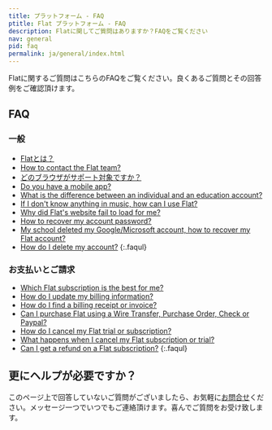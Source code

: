 ```yaml
---
title: プラットフォーム - FAQ
ptitle: Flat プラットフォーム - FAQ
description: Flatに関してご質問はありますか？FAQをご覧ください
nav: general
pid: faq
permalink: ja/general/index.html
---
```


Flatに関するご質問はこちらのFAQをご覧ください。良くあるご質問とその回答例をご確認頂けます。

## FAQ
### 一般

* [Flatとは？](/help/ja/general/flatとは.html)
* [How to contact the Flat team?](/help/en/general/support.html#need-help-with-flat)
* [どのブラウザがサポート対象ですか？](/help/ja/general/推奨動作環境.html)
* [Do you have a mobile app?](/help/en/general/mobile-app.html)
* [What is the difference between an individual and an education account?](/help/en/education/difference-individual-education.html)
* [If I don't know anything in music, how can I use Flat?](/help/en/general/music-theory.html)
* [Why did Flat's website fail to load for me?](/help/en/general/why-did-flat-website-fail-to-load-for-me.html)
* [How to recover my account password?](/help/en/general/recover-my-account-password.html)
* [My school deleted my Google/Microsoft account, how to recover my Flat account?](/help/en/general/recover-my-flat-account-because-school-deleted-my-google-microsoft-account.html)
* [How do I delete my account?](/help/en/general/delete-my-account.html)
{:.faqul}

### お支払いとご請求

* [Which Flat subscription is the best for me?](/help/en/general/which-flat-subscrption-is-the-best-for-me.html)
* [How do I update my billing information?](/help/en/general/update-billing-information.html)
* [How do I find a billing receipt or invoice?](/help/en/general/billing-receipt-invoice.html)
* [Can I purchase Flat using a Wire Transfer, Purchase Order, Check or Paypal?](/help/en/general/payment-means-available.html)
* [How do I cancel my Flat trial or subscription?](/help/en/general/cancel-subscriptions-free-trial.html)
* [What happens when I cancel my Flat subscription or trial?](/help/en/general/cancel-subscriptions-free-trial.html#what-happens-when-i-cancel-my-flat-subscription-or-trial)
* [Can I get a refund on a Flat subscription?](/help/en/general/refunds.html)
{:.faqul}

## 更にヘルプが必要ですか？

このページ上で回答していないご質問がございましたら、お気軽に[お問合せ](/help/support)ください。メッセージ一つでいつでもご連絡頂けます。喜んでご質問をお受け致します。
